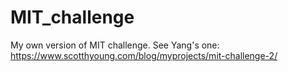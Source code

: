# MIT_challenge
My own version of MIT challenge. See Yang's one: https://www.scotthyoung.com/blog/myprojects/mit-challenge-2/
